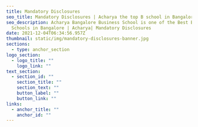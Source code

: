 ```yaml
---
title: Mandatory Disclosures
seo_title: Mandatory Disclosures | Acharya the top B school in Bangalore
seo_description: Acharya Bangalore Business School is one of the Best Business
  Schools in Bangalore | Acharya| Mandatory Disclosures
date: 2021-12-04T06:34:56.957Z
thumbnail: static/img/mandatory-disclosures-banner.jpg
sections:
  - type: anchor_section
logo_section:
  - logo_title: ""
    logo_link: ""
text_section:
  - section_id: ""
    section_title: ""
    section_text: ""
    button_label: ""
    button_link: ""
links:
  - anchor_title: ""
    anchor_id: ""
---
```

